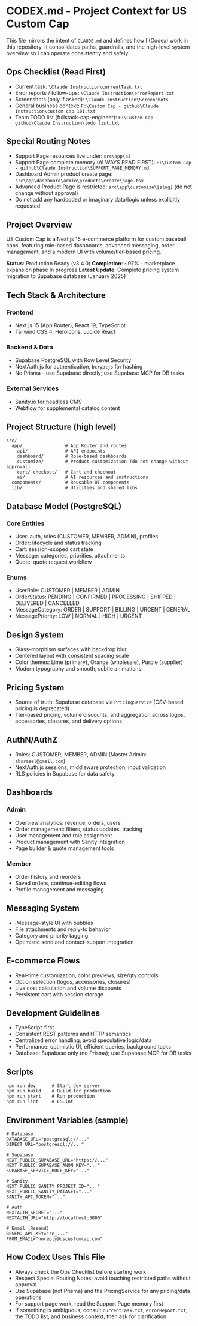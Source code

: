 # CODEX.md - Project Context for US Custom Cap

This file mirrors the intent of `CLAUDE.md` and defines how I (Codex) work in this repository. It consolidates paths, guardrails, and the high-level system overview so I can operate consistently and safely.

## Ops Checklist (Read First)
- Current task: `\Claude Instruction\currentTask.txt`
- Error reports / follow-ups: `\Claude Instruction\errorReport.txt`
- Screenshots (only if asked): `\Claude Instruction\Screenshots`
- General business context: `F:\Custom Cap - github\Claude Instruction\custom cap 101.txt`
- Team TODO list (fullstack-cap-engineer): `F:\Custom Cap - github\Claude Instruction\todo list.txt`

## Special Routing Notes
- Support Page resources live under: `src\app\ai`
- Support Page complete memory (ALWAYS READ FIRST): `F:\Custom Cap - github\Claude Instruction\SUPPORT_PAGE_MEMORY.md`
- Dashboard Admin product create page: `src\app\dashboard\admin\products\create\page.tsx`
- Advanced Product Page is restricted: `src\app\customize\[slug]` (do not change without approval)
- Do not add any hardcoded or imaginary data/logic unless explicitly requested

## Project Overview
US Custom Cap is a Next.js 15 e-commerce platform for custom baseball caps, featuring role-based dashboards, advanced messaging, order management, and a modern UI with volume/tier-based pricing.

**Status**: Production Ready (v3.4.0)
**Completion**: ~97% - marketplace expansion phase in progress
**Latest Update**: Complete pricing system migration to Supabase database (January 2025)

## Tech Stack & Architecture
### Frontend
- Next.js 15 (App Router), React 19, TypeScript
- Tailwind CSS 4, Heroicons, Lucide React

### Backend & Data
- Supabase PostgreSQL with Row Level Security
- NextAuth.js for authentication, `bcryptjs` for hashing
- No Prisma - use Supabase directly; use Supabase MCP for DB tasks

### External Services
- Sanity.io for headless CMS
- Webflow for supplemental catalog content

## Project Structure (high level)
```
src/
  app/                # App Router and routes
    api/              # API endpoints
    dashboard/        # Role-based dashboards
    customize/        # Product customization (do not change without approval)
    cart/ checkout/   # Cart and checkout
    ai/               # AI resources and instructions
  components/         # Reusable UI components
  lib/                # Utilities and shared libs
```

## Database Model (PostgreSQL)
### Core Entities
- User: auth, roles (CUSTOMER, MEMBER, ADMIN), profiles
- Order: lifecycle and status tracking
- Cart: session-scoped cart state
- Message: categories, priorities, attachments
- Quote: quote request workflow

### Enums
- UserRole: CUSTOMER | MEMBER | ADMIN
- OrderStatus: PENDING | CONFIRMED | PROCESSING | SHIPPED | DELIVERED | CANCELLED
- MessageCategory: ORDER | SUPPORT | BILLING | URGENT | GENERAL
- MessagePriority: LOW | NORMAL | HIGH | URGENT

## Design System
- Glass-morphism surfaces with backdrop blur
- Centered layout with consistent spacing scale
- Color themes: Lime (primary), Orange (wholesale), Purple (supplier)
- Modern typography and smooth, subtle animations

## Pricing System
- Source of truth: Supabase database via `PricingService` (CSV-based pricing is deprecated)
- Tier-based pricing, volume discounts, and aggregation across logos, accessories, closures, and delivery options

## AuthN/AuthZ
- Roles: CUSTOMER, MEMBER, ADMIN (Master Admin: `absrasel@gmail.com`)
- NextAuth.js sessions, middleware protection, input validation
- RLS policies in Supabase for data safety

## Dashboards
### Admin
- Overview analytics: revenue, orders, users
- Order management: filters, status updates, tracking
- User management and role assignment
- Product management with Sanity integration
- Page builder & quote management tools

### Member
- Order history and reorders
- Saved orders, continue-editing flows
- Profile management and messaging

## Messaging System
- iMessage-style UI with bubbles
- File attachments and reply-to behavior
- Category and priority tagging
- Optimistic send and contact-support integration

## E-commerce Flows
- Real-time customization, color previews, size/qty controls
- Option selection (logos, accessories, closures)
- Live cost calculation and volume discounts
- Persistent cart with session storage

## Development Guidelines
- TypeScript-first
- Consistent REST patterns and HTTP semantics
- Centralized error handling; avoid speculative logic/data
- Performance: optimistic UI, efficient queries, background tasks
- Database: Supabase only (no Prisma); use Supabase MCP for DB tasks

## Scripts
```
npm run dev      # Start dev server
npm run build    # Build for production
npm run start    # Run production
npm run lint     # ESLint
```

## Environment Variables (sample)
```
# Database
DATABASE_URL="postgresql://..."
DIRECT_URL="postgresql://..."

# Supabase
NEXT_PUBLIC_SUPABASE_URL="https://..."
NEXT_PUBLIC_SUPABASE_ANON_KEY="..."
SUPABASE_SERVICE_ROLE_KEY="..."

# Sanity
NEXT_PUBLIC_SANITY_PROJECT_ID="..."
NEXT_PUBLIC_SANITY_DATASET="..."
SANITY_API_TOKEN="..."

# Auth
NEXTAUTH_SECRET="..."
NEXTAUTH_URL="http://localhost:3000"

# Email (Resend)
RESEND_API_KEY="re_..."
FROM_EMAIL="noreply@uscustomcap.com"
```

## How Codex Uses This File
- Always check the Ops Checklist before starting work
- Respect Special Routing Notes; avoid touching restricted paths without approval
- Use Supabase (not Prisma) and the PricingService for any pricing/data operations
- For support page work, read the Support Page memory first
- If something is ambiguous, consult `currentTask.txt`, `errorReport.txt`, the TODO list, and business context, then ask for clarification

